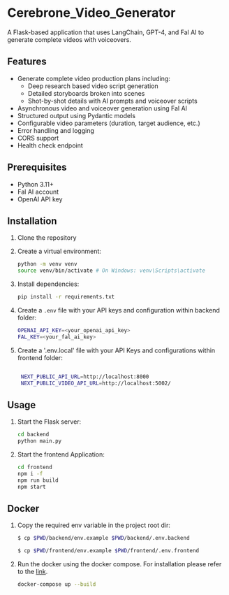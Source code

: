 # Cerebrone_Video_Generator

A Flask-based application that uses LangChain, GPT-4, and Fal AI to generate complete videos with voiceovers.

## Features

- Generate complete video production plans including:
  - Deep research based video script generation
  - Detailed storyboards broken into scenes
  - Shot-by-shot details with AI prompts and voiceover scripts
- Asynchronous video and voiceover generation using Fal AI
- Structured output using Pydantic models
- Configurable video parameters (duration, target audience, etc.)
- Error handling and logging
- CORS support
- Health check endpoint

## Prerequisites

- Python 3.11+
- Fal AI account
- OpenAI API key

## Installation

1. Clone the repository
2. Create a virtual environment:
    ```bash
    python -m venv venv
    source venv/bin/activate # On Windows: venv\Scripts\activate
    ```
3. Install dependencies:
    ```bash
    pip install -r requirements.txt
    ```

4. Create a `.env` file with your API keys and configuration within backend folder:
    ```bash
    OPENAI_API_KEY=<your_openai_api_key>
    FAL_KEY=<your_fal_ai_key>
    ```
5. Create a '.env.local' file with your API Keys and configurations within frontend folder:
   ```bash
   
    NEXT_PUBLIC_API_URL=http://localhost:8000
    NEXT_PUBLIC_VIDEO_API_URL=http://localhost:5002/
   ```

## Usage

1. Start the Flask server:
    ```bash
    cd backend
    python main.py
    ```
2. Start the frontend Application:

   ```bash
   cd frontend
   npm i -f
   npm run build
   npm start
   ```


## Docker

1. Copy the required env variable in the project root dir:

   ```sh
   $ cp $PWD/backend/env.example $PWD/backend/.env.backend
   ```

   ```sh
   $ cp $PWD/frontend/env.example $PWD/frontend/.env.frontend
   ```

2. Run the docker using the docker compose. For installation please refer to the [link](https://docs.docker.com/compose/install/).

    ```sh
    docker-compose up --build
    ```




